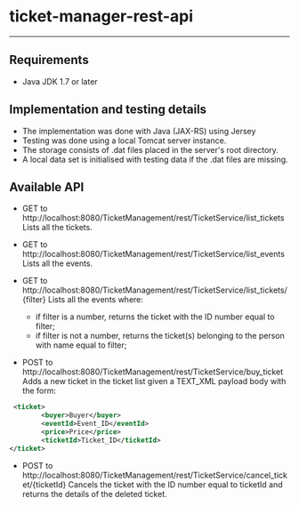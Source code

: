 # ticket-manager-rest-api
----------------------

Requirements
----------------------
- Java JDK 1.7 or later

Implementation and testing details
----------------------
- The implementation was done with Java (JAX-RS) using Jersey
- Testing was done using a local Tomcat server instance.
- The storage consists of .dat files placed in the server's root directory.
- A local data set is initialised with testing data if the .dat files are missing.

Available API
----------------------
- GET to http://localhost:8080/TicketManagement/rest/TicketService/list_tickets
Lists all the tickets.

- GET to http://localhost:8080/TicketManagement/rest/TicketService/list_events
Lists all the events.

- GET to http://localhost:8080/TicketManagement/rest/TicketService/list_tickets/{filter}
Lists all the events where:
    * if filter is a number, returns the ticket with the ID number equal to filter;
    * if filter is not a number, returns the ticket(s) belonging to the person with name equal to filter;

- POST to http://localhost:8080/TicketManagement/rest/TicketService/buy_ticket
Adds a new ticket in the ticket list given a TEXT_XML payload body with the form:
```xml
 <ticket>
        <buyer>Buyer</buyer>
        <eventId>Event_ID</eventId>
        <price>Price</price>
        <ticketId>Ticket_ID</ticketId>
</ticket>
```

- POST to http://localhost:8080/TicketManagement/rest/TicketService/cancel_ticket/{ticketId}
Cancels the ticket with the ID number equal to ticketId and returns the details of the deleted ticket.